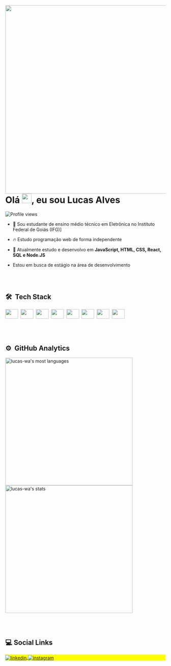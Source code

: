 <img align="right" height="590em" src="https://raw.githubusercontent.com/gist/lucas-wa/a6696225ffc8a64e25bede3387f7e7a2/raw/828608b37626db6daab1247ff332be4d057b0793/Profile_card.svg"/>

<h1 align="left">Olá <img src="https://raw.githubusercontent.com/kaueMarques/kaueMarques/master/hi.gif" width="30px">, eu sou Lucas Alves</h1>

<p align="left"> <img src="https://komarev.com/ghpvc/?username=lucas-wa&color=yellow" alt="Profile views" /> </p>

- 🔭 Sou estudante de ensino médio técnico em Eletrônica no Instituto Federal de Goiás (IFG)]

- 🔥 Estudo programação web de forma independente

- 💬 Atualmente estudo e desenvolvo em **JavaScript, HTML, CSS, React, SQL e Node.JS**

- Estou em busca de estágio na área de desenvolvimento

<br><br>

## 🛠 &nbsp;Tech Stack

<img width="40" height="30" src="https://cdn.jsdelivr.net/gh/devicons/devicon/icons/javascript/javascript-original.svg" />&nbsp;
<img width="40" height="30" src="https://cdn.jsdelivr.net/gh/devicons/devicon/icons/nodejs/nodejs-original.svg" />&nbsp;
<img width="40" height="30" src="https://cdn.jsdelivr.net/gh/devicons/devicon/icons/html5/html5-original.svg" />&nbsp;
<img width="40" height="30" src="https://cdn.jsdelivr.net/gh/devicons/devicon/icons/css3/css3-original.svg" />&nbsp;
<img width="40" height="30" src="https://cdn.jsdelivr.net/gh/devicons/devicon/icons/git/git-original.svg" />&nbsp;
<img width="40" height="30" src="https://cdn.jsdelivr.net/gh/devicons/devicon/icons/github/github-original.svg" />&nbsp;
<img width="40" height="30" src="https://cdn.jsdelivr.net/gh/devicons/devicon/icons/sqlite/sqlite-original.svg" />&nbsp;
<img width="40"  height="30" src="https://cdn.jsdelivr.net/gh/devicons/devicon/icons/react/react-original.svg" />

<br><br>

## ⚙️ &nbsp;GitHub Analytics

<div >
<img width="400em" src="https://github-readme-stats.vercel.app/api/top-langs/?username=maykbrito&layout=compact&theme=dracula" alt="lucas-wa's most languages"/>
<img width="400em" src="https://github-readme-stats.vercel.app/api?username=lucas-wa&show_icons=true&theme=dracula" alt="lucas-wa's stats"/>
</div>

<br><br>

## :computer: Social Links

<p align="left" style="background:yellow">
<a href="https://www.linkedin.com/in/lucas-alves-238914222" target="_blank">
  <img align="center" src="https://img.shields.io/badge/LinkedIn-0077B5?style=for-the-badge&logo=linkedin&logoColor=white" alt="linkedin"/>
</a>
<a href="https://www.instagram.com/lucas_w.a" target="_blank">
 <img align="center" src="https://img.shields.io/badge/Instagram-E4405F?style=for-the-badge&logo=instagram&logoColor=white" alt="instagram"/>
</a>
</p>

